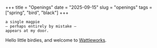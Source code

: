 +++
title = "Openings"
date = "2025-09-15"
slug = "openings"
tags = ["spring", "bird", "black"]
+++

```
a single magpie
— perhaps entirely by mistake —
appears at my door.
```

<!--more-->

Hello little birdies, and welcome to [Wattleworks](/).
